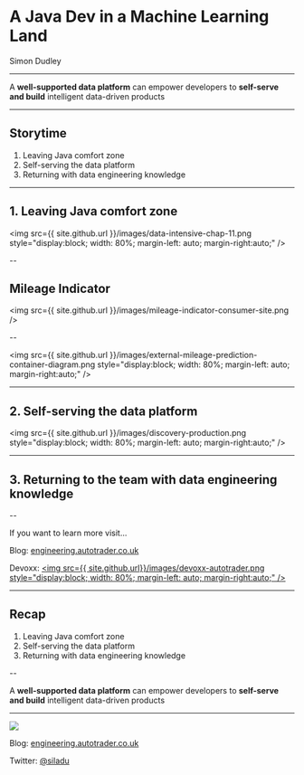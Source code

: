 # A Java Dev in a Machine Learning Land

Simon Dudley

---

A **well-supported data platform** can empower developers to **self-serve and build** intelligent data-driven products

---

## Storytime
1. Leaving Java comfort zone
2. Self-serving the data platform
3. Returning with data engineering knowledge

---

## 1. Leaving Java comfort zone

<img src={{ site.github.url }}/images/data-intensive-chap-11.png style="display:block; width: 80%; margin-left: auto; margin-right:auto;" />

--

## Mileage Indicator

<img src={{ site.github.url }}/images/mileage-indicator-consumer-site.png />

--

<img src={{ site.github.url }}/images/external-mileage-prediction-container-diagram.png style="display:block; width: 80%; margin-left: auto; margin-right:auto;" />

---

## 2. Self-serving the data platform

<img src={{ site.github.url }}/images/discovery-production.png style="display:block; width: 80%; margin-left: auto; margin-right:auto;" />

---

## 3. Returning to the team with data engineering knowledge

--

If you want to learn more visit...

Blog: <a href="https://engineering.autotrader.co.uk" target="_blank">engineering.autotrader.co.uk</a>

Devoxx: <a href="https://www.youtube.com/watch?v=wnx5yYVf2hQ" target="_blank"><img src={{ site.github.url}}/images/devoxx-autotrader.png style="display:block; width: 80%; margin-left: auto; margin-right:auto;" /></a>

---

## Recap

1. Leaving Java comfort zone
2. Self-serving the data platform
3. Returning with data engineering knowledge

--

A **well-supported data platform** can empower developers to **self-serve and build** intelligent data-driven products

---

<img src=https://media.giphy.com/media/PlxepbsCKbVgMR4yav/giphy.gif />

Blog: <a href="https://engineering.autotrader.co.uk" target="_blank">engineering.autotrader.co.uk</a>

Twitter: <a href="https://twitter.com/SiLaDu" target="_blank">@siladu</a>

